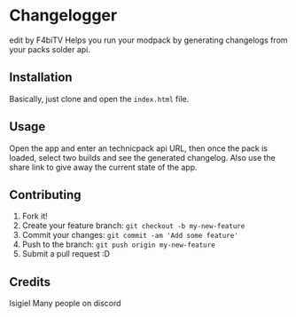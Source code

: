 # Changelogger

edit by F4biTV
Helps you run your modpack by generating changelogs from your packs solder api.

## Installation

Basically, just clone and open the `index.html` file.

## Usage

Open the app and enter an technicpack api URL, then once the pack is loaded, select two builds and see the generated changelog.
Also use the share link to give away the current state of the app.

## Contributing

1. Fork it!
2. Create your feature branch: `git checkout -b my-new-feature`
3. Commit your changes: `git commit -am 'Add some feature'`
4. Push to the branch: `git push origin my-new-feature`
5. Submit a pull request :D

## Credits

Isigiel <initial code>
Many people on discord <feature ideas>
